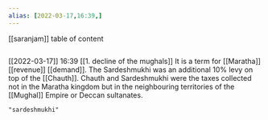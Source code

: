 ```yaml
---
alias: [2022-03-17,16:39,]
---
```

[[saranjam]]
table of content
```toc
```

[[2022-03-17]] 16:39
[[1. decline of the mughals]]
It is a term for [[Maratha]] [[revenue]] [[demand]].
The Sardeshmukhi was an additional 10% levy on top of the [[Chauth]].
Chauth and Sardeshmukhi were the taxes collected not in the Maratha kingdom but in the neighbouring territories of the [[Mughal]] Empire or Deccan sultanates.
```query
"sardeshmukhi"
```